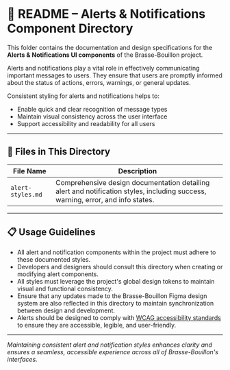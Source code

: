 # 📂 README – Alerts & Notifications Component Directory

This folder contains the documentation and design specifications for the **Alerts & Notifications UI components** of the Brasse-Bouillon project.

Alerts and notifications play a vital role in effectively communicating important messages to users. They ensure that users are promptly informed about the status of actions, errors, warnings, or general updates.

Consistent styling for alerts and notifications helps to:

* Enable quick and clear recognition of message types
* Maintain visual consistency across the user interface
* Support accessibility and readability for all users

---

## 📄 Files in This Directory

| File Name         | Description                                                                                                                     |
| ----------------- | ------------------------------------------------------------------------------------------------------------------------------- |
| `alert-styles.md` | Comprehensive design documentation detailing alert and notification styles, including success, warning, error, and info states. |

---

## 📋 Usage Guidelines

* All alert and notification components within the project must adhere to these documented styles.
* Developers and designers should consult this directory when creating or modifying alert components.
* All styles must leverage the project's global design tokens to maintain visual and functional consistency.
* Ensure that any updates made to the Brasse-Bouillon Figma design system are also reflected in this directory to maintain synchronization between design and development.
* Alerts should be designed to comply with [WCAG accessibility standards](https://www.w3.org/WAI/WCAG2AA-Conformance) to ensure they are accessible, legible, and user-friendly.

---

*Maintaining consistent alert and notification styles enhances clarity and ensures a seamless, accessible experience across all of Brasse-Bouillon's interfaces.*
